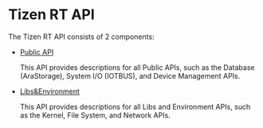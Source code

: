# Tizen RT API

The Tizen RT API consists of 2 components:

- [Public API](https://source.tizen.org/documentation/tizen-rt/public-api/)

  This API provides descriptions for all Public APIs, such as the Database (AraStorage), System I/O (IOTBUS), and Device Management APIs.

- [Libs&Environment](https://source.tizen.org/documentation/tizen-rt/libs-and-env/)

  This API provides descriptions for all Libs and Environment APIs, such as the Kernel, File System, and Network APIs.

